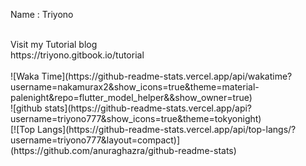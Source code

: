 
Name : Triyono<br>

<br/>
Visit my Tutorial blog
<br>
https://triyono.gitbook.io/tutorial
<br>

<br/>
![Waka Time](https://github-readme-stats.vercel.app/api/wakatime?username=nakamurax2&show_icons=true&theme=material-palenight&repo=flutter_model_helper&&show_owner=true)
<br/>
![github stats](https://github-readme-stats.vercel.app/api?username=triyono777&show_icons=true&theme=tokyonight)<br/>
[![Top Langs](https://github-readme-stats.vercel.app/api/top-langs/?username=triyono777&layout=compact)](https://github.com/anuraghazra/github-readme-stats)


<!--


Here are some ideas to get you started:
Here are some ideas to get you started:

- 🔭 I’m currently working on ...
- 🌱 I’m currently learning ...
- 👯 I’m looking to collaborate on ...
- 🤔 I’m looking for help with ...
- 💬 Ask me about ...
- 📫 How to reach me: ...
- 😄 Pronouns: ...
- ⚡ Fun fact: ...
-->
